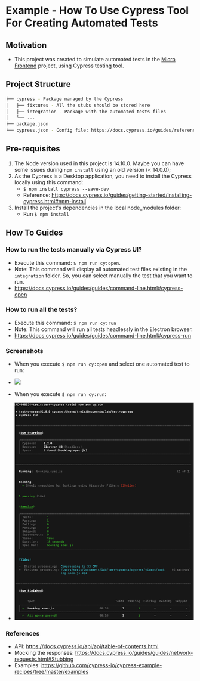 # Example - How To Use Cypress Tool For Creating Automated Tests

## Motivation
- This project was created to simulate automated tests in the [Micro Frontend](https://github.gapinc.com/production/react-mfe-template) project, using Cypress testing tool.

## Project Structure

``` bash
├── cypress - Package managed by the Cypress
│   ├── fixtures - All the stubs should be stored here
│   ├── integration - Package with the automated tests files
│   └── ...
├── package.json 
└── cypress.json - Config file: https://docs.cypress.io/guides/references/configuration.html
```

## Pre-requisites
1. The Node version used in this project is 14.10.0. Maybe you can have some issues during `npm install` using an old version (< 14.0.0);
2. As the Cypress is a Desktop application, you need to install the Cypress locally using this command:
    - `$ npm install cypress --save-dev`
    - Reference: https://docs.cypress.io/guides/getting-started/installing-cypress.html#npm-install
3. Install the project's dependencies in the local node_modules folder:
    - Run `$ npm install`

## How To Guides  

### How to run the tests manually via Cypress UI?
- Execute this command: `$ npm run cy:open`. 
- Note: This command will display all automated test files existing in the `integration` folder. So, you can select manually the test that you want to run.
- https://docs.cypress.io/guides/guides/command-line.html#cypress-open 

### How to run all the tests?
- Execute this command: `$ npm run cy:run`
- Note: This command will run all tests headlessly in the Electron browser. 
- https://docs.cypress.io/guides/guides/command-line.html#cypress-run

### Screenshots
- When you execute `$ npm run cy:open` and select one automated test to run:
- ![](assets/cy_open.gif)


- When you execute `$ npm run cy:run`:
- ![](assets/cy_run.png)

### References
- API: https://docs.cypress.io/api/api/table-of-contents.html
- Mocking the responses: https://docs.cypress.io/guides/guides/network-requests.html#Stubbing
- Examples: https://github.com/cypress-io/cypress-example-recipes/tree/master/examples